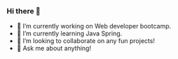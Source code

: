 ### Hi there 👋



- 🔭 I’m currently working on Web developer bootcamp.
- 🌱 I’m currently learning Java Spring.
- 👯 I’m looking to collaborate on any fun projects!
- 💬 Ask me about anything!

